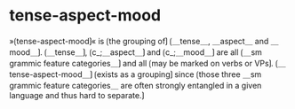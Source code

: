 # tense-aspect-mood

»⟮tense-aspect-mood⟯« is ⟮the grouping of⟯ ⟮＿tense＿, ＿aspect＿ and ＿mood＿⟯.
⟮＿tense＿⟯, ⟮c_;＿aspect＿⟯ and ⟮c_;＿mood＿⟯ are all ⟮＿sm grammic feature categories＿⟯ and all ⟮may be marked on verbs or VPs⟯.
⟮＿tense-aspect-mood＿⟯ ⟮exists as a grouping⟯ since ⟮those three ＿sm grammic feature categories＿ are often strongly entangled in a given language and thus hard to separate.⟯